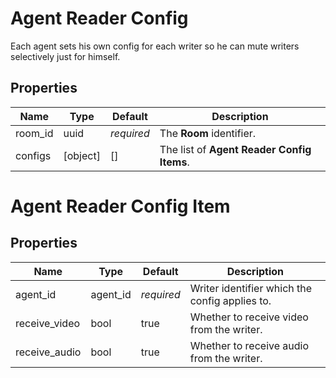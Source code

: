 # Agent Reader Config

Each agent sets his own config for each writer so he can mute writers selectively just for himself.

## Properties

Name    | Type     | Default    | Description
------- | -------- | ---------- | ------------------------------------------
room_id |     uuid | _required_ | The **Room** identifier.
configs | [object] | []         | The list of **Agent Reader Config Items**.

# Agent Reader Config Item

## Properties

Name          | Type     | Default    | Description
------------- | -------- | ---------- | ----------------------------------------------
agent_id      | agent_id | _required_ | Writer identifier which the config applies to.
receive_video |     bool | true       | Whether to receive video from the writer.
receive_audio |     bool | true       | Whether to receive audio from the writer.
